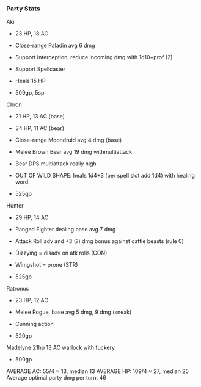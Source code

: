 ### Party Stats
Aki
- 23 HP, 18 AC
- Close-range Paladin avg 6 dmg
- Support Interception, reduce incoming dmg with 1d10+prof (2)
- Support Spellcaster
- Heals 15 HP

- 509gp, 5sp

Chron
- 21 HP, 13 AC (base)
- 34 HP, 11 AC (bear)
- Close-range Moondruid avg 4 dmg (base)
- Melee Brown Bear avg 19 dmg withmultiattack
- Bear DPS multiattack really high
- OUT OF WILD SHAPE: heals 1d4+3 (per spell slot add 1d4) with healing word.

- 525gp

Hunter
- 29 HP, 14 AC
- Ranged Fighter dealing base avg 7 dmg
- Attack Roll adv and +3 (?) dmg bonus against cattle beasts (rule 0)
- Dizzying = disadv on atk rolls (CON)
- Wimgshot = prone (STR)

- 525gp

Ratronus
- 23 HP, 12 AC
- Melee Rogue, base avg 5 dmg, 9 dmg (sneak)
- Cunning action

- 520gp

Madelyne
21hp 13 AC
warlock with fuckery

- 500gp


AVERAGE AC: 55/4 ≈ 13, median 13
AVERAGE HP: 109/4 ≈ 27, median 25
Average optimal party dmg per turn: 46

